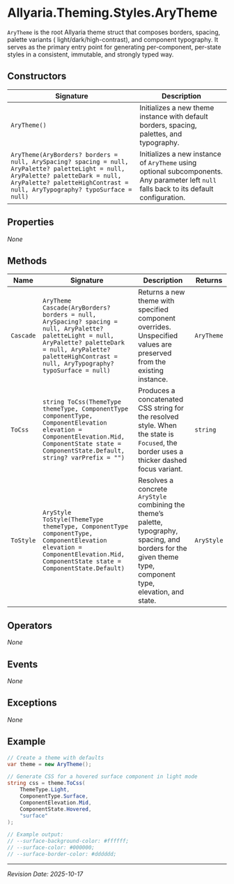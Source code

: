 ﻿# Allyaria.Theming.Styles.AryTheme

`AryTheme` is the root Allyaria theme struct that composes borders, spacing, palette variants (
light/dark/high-contrast), and component typography. It serves as the primary entry point for generating per-component,
per-state styles in a consistent, immutable, and strongly typed way.

## Constructors

| Signature                                                                                                                                                                                                      | Description                                                                                                                               |
|----------------------------------------------------------------------------------------------------------------------------------------------------------------------------------------------------------------|-------------------------------------------------------------------------------------------------------------------------------------------|
| `AryTheme()`                                                                                                                                                                                                   | Initializes a new theme instance with default borders, spacing, palettes, and typography.                                                 |
| `AryTheme(AryBorders? borders = null, ArySpacing? spacing = null, AryPalette? paletteLight = null, AryPalette? paletteDark = null, AryPalette? paletteHighContrast = null, AryTypography? typoSurface = null)` | Initializes a new instance of `AryTheme` using optional subcomponents. Any parameter left `null` falls back to its default configuration. |

## Properties

*None*

## Methods

| Name      | Signature                                                                                                                                                                                                              | Description                                                                                                                                                    | Returns    |
|-----------|------------------------------------------------------------------------------------------------------------------------------------------------------------------------------------------------------------------------|----------------------------------------------------------------------------------------------------------------------------------------------------------------|------------|
| `Cascade` | `AryTheme Cascade(AryBorders? borders = null, ArySpacing? spacing = null, AryPalette? paletteLight = null, AryPalette? paletteDark = null, AryPalette? paletteHighContrast = null, AryTypography? typoSurface = null)` | Returns a new theme with specified component overrides. Unspecified values are preserved from the existing instance.                                           | `AryTheme` |
| `ToCss`   | `string ToCss(ThemeType themeType, ComponentType componentType, ComponentElevation elevation = ComponentElevation.Mid, ComponentState state = ComponentState.Default, string? varPrefix = "")`                         | Produces a concatenated CSS string for the resolved style. When the state is `Focused`, the border uses a thicker dashed focus variant.                        | `string`   |
| `ToStyle` | `AryStyle ToStyle(ThemeType themeType, ComponentType componentType, ComponentElevation elevation = ComponentElevation.Mid, ComponentState state = ComponentState.Default)`                                             | Resolves a concrete `AryStyle` combining the theme’s palette, typography, spacing, and borders for the given theme type, component type, elevation, and state. | `AryStyle` |

## Operators

*None*

## Events

*None*

## Exceptions

*None*

## Example

```csharp
// Create a theme with defaults
var theme = new AryTheme();

// Generate CSS for a hovered surface component in light mode
string css = theme.ToCss(
    ThemeType.Light,
    ComponentType.Surface,
    ComponentElevation.Mid,
    ComponentState.Hovered,
    "surface"
);

// Example output:
// --surface-background-color: #ffffff;
// --surface-color: #000000;
// --surface-border-color: #dddddd;
```

---

*Revision Date: 2025-10-17*
